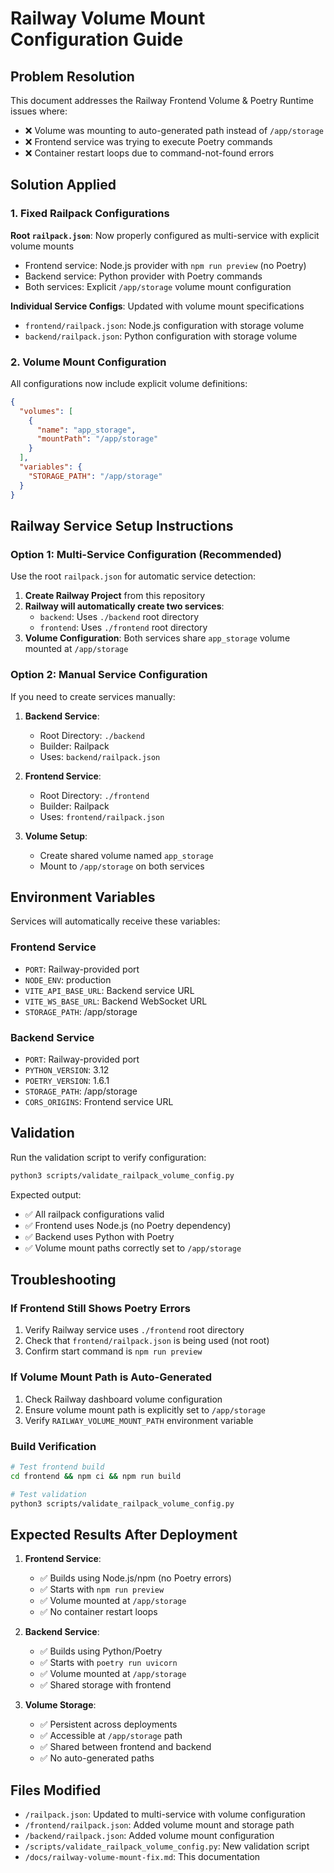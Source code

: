 # Railway Volume Mount Configuration Guide

## Problem Resolution

This document addresses the Railway Frontend Volume & Poetry Runtime issues where:
- ❌ Volume was mounting to auto-generated path instead of `/app/storage`
- ❌ Frontend service was trying to execute Poetry commands
- ❌ Container restart loops due to command-not-found errors

## Solution Applied

### 1. Fixed Railpack Configurations

**Root `railpack.json`**: Now properly configured as multi-service with explicit volume mounts
- Frontend service: Node.js provider with `npm run preview` (no Poetry)
- Backend service: Python provider with Poetry commands
- Both services: Explicit `/app/storage` volume mount configuration

**Individual Service Configs**: Updated with volume mount specifications
- `frontend/railpack.json`: Node.js configuration with storage volume
- `backend/railpack.json`: Python configuration with storage volume

### 2. Volume Mount Configuration

All configurations now include explicit volume definitions:
```json
{
  "volumes": [
    {
      "name": "app_storage",
      "mountPath": "/app/storage"
    }
  ],
  "variables": {
    "STORAGE_PATH": "/app/storage"
  }
}
```

## Railway Service Setup Instructions

### Option 1: Multi-Service Configuration (Recommended)

Use the root `railpack.json` for automatic service detection:

1. **Create Railway Project** from this repository
2. **Railway will automatically create two services**:
   - `backend`: Uses `./backend` root directory
   - `frontend`: Uses `./frontend` root directory
3. **Volume Configuration**: Both services share `app_storage` volume mounted at `/app/storage`

### Option 2: Manual Service Configuration

If you need to create services manually:

1. **Backend Service**:
   - Root Directory: `./backend`
   - Builder: Railpack
   - Uses: `backend/railpack.json`

2. **Frontend Service**:
   - Root Directory: `./frontend`
   - Builder: Railpack
   - Uses: `frontend/railpack.json`

3. **Volume Setup**:
   - Create shared volume named `app_storage`
   - Mount to `/app/storage` on both services

## Environment Variables

Services will automatically receive these variables:

### Frontend Service
- `PORT`: Railway-provided port
- `NODE_ENV`: production
- `VITE_API_BASE_URL`: Backend service URL
- `VITE_WS_BASE_URL`: Backend WebSocket URL
- `STORAGE_PATH`: /app/storage

### Backend Service
- `PORT`: Railway-provided port
- `PYTHON_VERSION`: 3.12
- `POETRY_VERSION`: 1.6.1
- `STORAGE_PATH`: /app/storage
- `CORS_ORIGINS`: Frontend service URL

## Validation

Run the validation script to verify configuration:
```bash
python3 scripts/validate_railpack_volume_config.py
```

Expected output:
- ✅ All railpack configurations valid
- ✅ Frontend uses Node.js (no Poetry dependency)
- ✅ Backend uses Python with Poetry
- ✅ Volume mount paths correctly set to `/app/storage`

## Troubleshooting

### If Frontend Still Shows Poetry Errors
1. Verify Railway service uses `./frontend` root directory
2. Check that `frontend/railpack.json` is being used (not root)
3. Confirm start command is `npm run preview`

### If Volume Mount Path is Auto-Generated
1. Check Railway dashboard volume configuration
2. Ensure volume mount path is explicitly set to `/app/storage`
3. Verify `RAILWAY_VOLUME_MOUNT_PATH` environment variable

### Build Verification
```bash
# Test frontend build
cd frontend && npm ci && npm run build

# Test validation
python3 scripts/validate_railpack_volume_config.py
```

## Expected Results After Deployment

1. **Frontend Service**:
   - ✅ Builds using Node.js/npm (no Poetry errors)
   - ✅ Starts with `npm run preview`
   - ✅ Volume mounted at `/app/storage`
   - ✅ No container restart loops

2. **Backend Service**:
   - ✅ Builds using Python/Poetry
   - ✅ Starts with `poetry run uvicorn`
   - ✅ Volume mounted at `/app/storage`
   - ✅ Shared storage with frontend

3. **Volume Storage**:
   - ✅ Persistent across deployments
   - ✅ Accessible at `/app/storage` path
   - ✅ Shared between frontend and backend
   - ✅ No auto-generated paths

## Files Modified

- `/railpack.json`: Updated to multi-service with volume configuration
- `/frontend/railpack.json`: Added volume mount and storage path
- `/backend/railpack.json`: Added volume mount configuration
- `/scripts/validate_railpack_volume_config.py`: New validation script
- `/docs/railway-volume-mount-fix.md`: This documentation